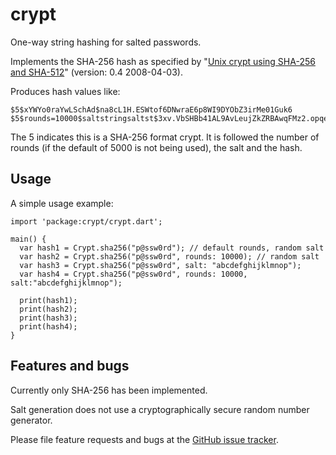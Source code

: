 # crypt

One-way string hashing for salted passwords.

Implements the SHA-256 hash as specified by "[Unix crypt using SHA-256
and SHA-512][crypt-sha2]" (version: 0.4 2008-04-03).

Produces hash values like:

    $5$xYWYo0raYwLSchAd$na8cL1H.ESWtof6DNwraE6p8WI9DYObZ3irMe01Guk6
    $5$rounds=10000$saltstringsaltst$3xv.VbSHBb41AL9AvLeujZkZRBAwqFMz2.opqey6IcA

The $5$ indicates this is a SHA-256 format crypt. It is followed
the number of rounds (if the default of 5000 is not being used), the
salt and the hash.

## Usage

A simple usage example:

    import 'package:crypt/crypt.dart';

    main() {
      var hash1 = Crypt.sha256("p@ssw0rd"); // default rounds, random salt
      var hash2 = Crypt.sha256("p@ssw0rd", rounds: 10000); // random salt
      var hash3 = Crypt.sha256("p@ssw0rd", salt: "abcdefghijklmnop");
      var hash4 = Crypt.sha256("p@ssw0rd", rounds: 10000, salt:"abcdefghijklmnop");

      print(hash1);
      print(hash2);
      print(hash3);
      print(hash4);
    }

## Features and bugs

Currently only SHA-256 has been implemented.

Salt generation does not use a cryptographically secure random number
generator.

Please file feature requests and bugs at the [GitHub issue tracker][tracker].

[crypt-sha2]: http://www.akkadia.org/drepper/SHA-crypt.txt
[tracker]: https://github.com/hoylen/dart-crypt/issues
